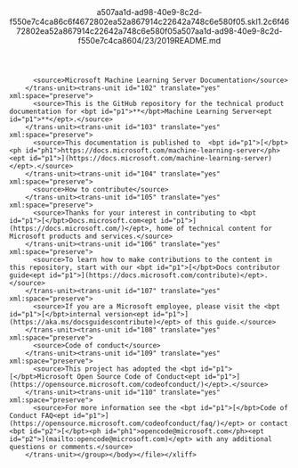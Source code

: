 <?xml version="1.0"?><xliff version="1.2" xmlns="urn:oasis:names:tc:xliff:document:1.2" xmlns:xsi="http://www.w3.org/2001/XMLSchema-instance" xsi:schemaLocation="urn:oasis:names:tc:xliff:document:1.2 xliff-core-1.2-transitional.xsd"><file datatype="xml" original="README.md" source-language="en-US" target-language="en-US"><header><tool tool-id="mdxliff" tool-name="mdxliff" tool-version="1.0-1931010" tool-company="Microsoft" /><xliffext:skl_file_name xmlns:xliffext="urn:microsoft:content:schema:xliffextensions">a507aa1d-ad98-40e9-8c2d-f550e7c4ca86c6f4672802ea52a867914c22642a748c6e580f05.skl</xliffext:skl_file_name><xliffext:version xmlns:xliffext="urn:microsoft:content:schema:xliffextensions">1.2</xliffext:version><xliffext:ms.openlocfilehash xmlns:xliffext="urn:microsoft:content:schema:xliffextensions">c6f4672802ea52a867914c22642a748c6e580f05</xliffext:ms.openlocfilehash><xliffext:ms.sourcegitcommit xmlns:xliffext="urn:microsoft:content:schema:xliffextensions">a507aa1d-ad98-40e9-8c2d-f550e7c4ca86</xliffext:ms.sourcegitcommit><xliffext:ms.lasthandoff xmlns:xliffext="urn:microsoft:content:schema:xliffextensions">04/23/2019</xliffext:ms.lasthandoff><xliffext:ms.openlocfilepath xmlns:xliffext="urn:microsoft:content:schema:xliffextensions">README.md</xliffext:ms.openlocfilepath></header><body><group id="content" extype="content"><trans-unit id="101" translate="yes" xml:space="preserve">
          <source>Microsoft Machine Learning Server Documentation</source>
        </trans-unit><trans-unit id="102" translate="yes" xml:space="preserve">
          <source>This is the GitHub repository for the technical product documentation for <bpt id="p1">**</bpt>Machine Learning Server<ept id="p1">**</ept>.</source>
        </trans-unit><trans-unit id="103" translate="yes" xml:space="preserve">
          <source>This documentation is published to  <bpt id="p1">[</bpt><ph id="ph1">https://docs.microsoft.com/machine-learning-server</ph><ept id="p1">](https://docs.microsoft.com/machine-learning-server)</ept>.</source>
        </trans-unit><trans-unit id="104" translate="yes" xml:space="preserve">
          <source>How to contribute</source>
        </trans-unit><trans-unit id="105" translate="yes" xml:space="preserve">
          <source>Thanks for your interest in contributing to <bpt id="p1">[</bpt>Docs.microsoft.com<ept id="p1">](https://docs.microsoft.com/)</ept>, home of technical content for Microsoft products and services.</source>
        </trans-unit><trans-unit id="106" translate="yes" xml:space="preserve">
          <source>To learn how to make contributions to the content in this repository, start with our <bpt id="p1">[</bpt>Docs contributor guide<ept id="p1">](https://docs.microsoft.com/contribute)</ept>.</source>
        </trans-unit><trans-unit id="107" translate="yes" xml:space="preserve">
          <source>If you are a Microsoft employee, please visit the <bpt id="p1">[</bpt>internal version<ept id="p1">](https://aka.ms/docsguidescontribute)</ept> of this guide.</source>
        </trans-unit><trans-unit id="108" translate="yes" xml:space="preserve">
          <source>Code of conduct</source>
        </trans-unit><trans-unit id="109" translate="yes" xml:space="preserve">
          <source>This project has adopted the <bpt id="p1">[</bpt>Microsoft Open Source Code of Conduct<ept id="p1">](https://opensource.microsoft.com/codeofconduct/)</ept>.</source>
        </trans-unit><trans-unit id="110" translate="yes" xml:space="preserve">
          <source>For more information see the <bpt id="p1">[</bpt>Code of Conduct FAQ<ept id="p1">](https://opensource.microsoft.com/codeofconduct/faq/)</ept> or contact <bpt id="p2">[</bpt><ph id="ph1">opencode@microsoft.com</ph><ept id="p2">](mailto:opencode@microsoft.com)</ept> with any additional questions or comments.</source>
        </trans-unit></group></body></file></xliff>